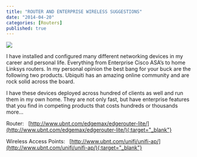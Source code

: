 ```yaml
---
title: "ROUTER AND ENTERPRISE WIRELESS SUGGESTIONS"
date: "2014-04-20"
categories: [Routers]
published: true
---
```


![](../images/UBNT_Primary_Logo_RGB-300x227.png)

I have installed and configured many different networking devices in my career and personal life. Everything from Enterprise Cisco ASA’s to home Linksys routers. In my personal opinion the best bang for your buck are the following two products. Ubiquiti has an amazing online community and are rock solid across the board.

I have these devices deployed across hundred of clients as well and run them in my own home. They are not only fast, but have enterprise features that you find in competing products that costs hundreds or thousands more…

Router:   [http://www.ubnt.com/edgemax/edgerouter-lite/](http://www.ubnt.com/edgemax/edgerouter-lite/){:target="_blank"}

Wireless Access Points:   [http://www.ubnt.com/unifi/unifi-ap/](http://www.ubnt.com/unifi/unifi-ap/){:target="_blank"}
